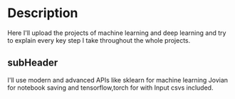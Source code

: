 # Description
Here I'll upload the projects of machine learning and deep learning and try to explain every key step I take throughout the whole projects.


## subHeader

I'll use modern and advanced APIs 
like sklearn for machine learning Jovian for notebook saving and tensorflow,torch for with Input csvs included.